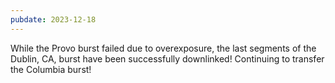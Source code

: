 ```yaml
---
pubdate: 2023-12-18
---
```


While the Provo burst failed due to overexposure, the last segments of the Dublin, CA, burst have been successfully downlinked!  Continuing to transfer the Columbia burst!
